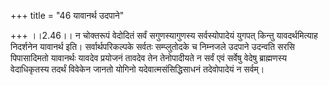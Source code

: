 +++
title = "46 यावानर्थ उदपाने"

+++
।।2.46।। न चोक्तरूपं वेदोदितं सर्वं सगुणस्यागुणस्य सर्वस्योपादेयं युगपत्
किन्तु यावदर्थमित्याह निदर्शनेन यावानर्थ इति। सर्वार्थपरिकल्पके सर्वतः
सम्प्लुतोदके च निम्नजले उदपाने उदन्वति सरसि पिपासादिमतो यावानर्थः यावदेव
प्रयोजनं तावदेव तेन तेनोपादीयते न सर्वं एवं सर्वेषु वेदेषु ब्राह्मणस्य
वेदाधिकृतस्य तदर्थं विवेकेन जानतो योगिनो यदेवात्मसंसिद्धिसाधनं
तदेवोपादेयं न सर्वम्।  
